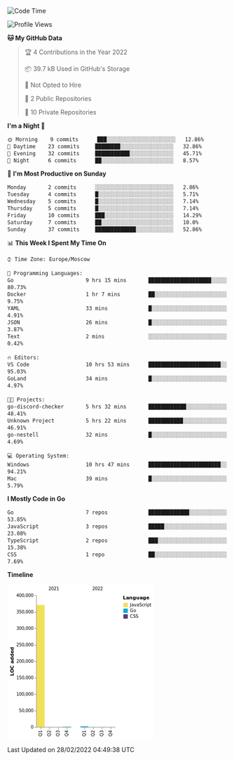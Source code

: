<!--START_SECTION:waka-->
![Code Time](http://img.shields.io/badge/Code%20Time-193%20hrs%203%20mins-blue)

![Profile Views](http://img.shields.io/badge/Profile%20Views-2-blue)

**🐱 My GitHub Data** 

> 🏆 4 Contributions in the Year 2022
 > 
> 📦 39.7 kB Used in GitHub's Storage 
 > 
> 🚫 Not Opted to Hire
 > 
> 📜 2 Public Repositories 
 > 
> 🔑 10 Private Repositories  
 > 
**I'm a Night 🦉** 

```text
🌞 Morning    9 commits      ███░░░░░░░░░░░░░░░░░░░░░░   12.86% 
🌆 Daytime    23 commits     ████████░░░░░░░░░░░░░░░░░   32.86% 
🌃 Evening    32 commits     ███████████░░░░░░░░░░░░░░   45.71% 
🌙 Night      6 commits      ██░░░░░░░░░░░░░░░░░░░░░░░   8.57%

```
📅 **I'm Most Productive on Sunday** 

```text
Monday       2 commits      ░░░░░░░░░░░░░░░░░░░░░░░░░   2.86% 
Tuesday      4 commits      █░░░░░░░░░░░░░░░░░░░░░░░░   5.71% 
Wednesday    5 commits      █░░░░░░░░░░░░░░░░░░░░░░░░   7.14% 
Thursday     5 commits      █░░░░░░░░░░░░░░░░░░░░░░░░   7.14% 
Friday       10 commits     ███░░░░░░░░░░░░░░░░░░░░░░   14.29% 
Saturday     7 commits      ██░░░░░░░░░░░░░░░░░░░░░░░   10.0% 
Sunday       37 commits     █████████████░░░░░░░░░░░░   52.86%

```


📊 **This Week I Spent My Time On** 

```text
⌚︎ Time Zone: Europe/Moscow

💬 Programming Languages: 
Go                       9 hrs 15 mins       ████████████████████░░░░░   80.73% 
Docker                   1 hr 7 mins         ██░░░░░░░░░░░░░░░░░░░░░░░   9.75% 
YAML                     33 mins             █░░░░░░░░░░░░░░░░░░░░░░░░   4.91% 
JSON                     26 mins             █░░░░░░░░░░░░░░░░░░░░░░░░   3.87% 
Text                     2 mins              ░░░░░░░░░░░░░░░░░░░░░░░░░   0.42%

🔥 Editors: 
VS Code                  10 hrs 53 mins      ███████████████████████░░   95.03% 
GoLand                   34 mins             █░░░░░░░░░░░░░░░░░░░░░░░░   4.97%

🐱‍💻 Projects: 
go-discord-checker       5 hrs 32 mins       ████████████░░░░░░░░░░░░░   48.41% 
Unknown Project          5 hrs 22 mins       ███████████░░░░░░░░░░░░░░   46.91% 
go-nestell               32 mins             █░░░░░░░░░░░░░░░░░░░░░░░░   4.69%

💻 Operating System: 
Windows                  10 hrs 47 mins      ███████████████████████░░   94.21% 
Mac                      39 mins             █░░░░░░░░░░░░░░░░░░░░░░░░   5.79%

```

**I Mostly Code in Go** 

```text
Go                       7 repos             █████████████░░░░░░░░░░░░   53.85% 
JavaScript               3 repos             █████░░░░░░░░░░░░░░░░░░░░   23.08% 
TypeScript               2 repos             ███░░░░░░░░░░░░░░░░░░░░░░   15.38% 
CSS                      1 repo              ██░░░░░░░░░░░░░░░░░░░░░░░   7.69%

```


**Timeline**

![Chart not found](https://raw.githubusercontent.com/jeezft/jeezft/main/charts/bar_graph.png) 


 Last Updated on 28/02/2022 04:49:38 UTC
<!--END_SECTION:waka-->
